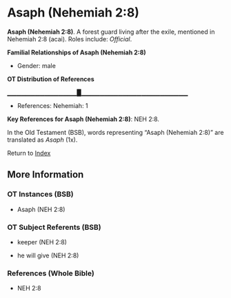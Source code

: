 # Asaph (Nehemiah 2:8)
**Asaph (Nehemiah 2:8)**. 
A forest guard living after the exile, mentioned in Nehemiah 2:8 (acai). 
Roles include: 
_Official_. 




**Familial Relationships of Asaph (Nehemiah 2:8)**


* Gender: male


**OT Distribution of References**

▁▁▁▁▁▁▁▁▁▁▁▁▁▁▁█▁▁▁▁▁▁▁▁▁▁▁▁▁▁▁▁▁▁▁▁▁▁▁
* References: Nehemiah: 1



**Key References for Asaph (Nehemiah 2:8)**: 
NEH 2:8. 


In the Old Testament (BSB), words representing “Asaph (Nehemiah 2:8)” are translated as 
*Asaph* (1x). 




Return to [Index](00-Index.md)

## More Information

### OT Instances (BSB)

* Asaph (NEH 2:8)



### OT Subject Referents (BSB)

* keeper (NEH 2:8)

* he will give (NEH 2:8)



### References (Whole Bible)

* NEH 2:8



